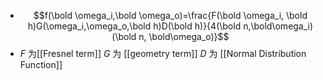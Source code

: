 - $$f(\bold \omega_i,\bold \omega_o)=\frac{F(\bold \omega_i, \bold h)G(\omega_i,\omega_o,\bold h)D(\bold h)}{4(\bold n,\bold\omega_i)(\bold n, \bold\omega_o)}$$
- $F$ 为[[Fresnel term]]
  $G$ 为 [[geometry term]] 
  $D$ 为 [[Normal Distribution Function]]